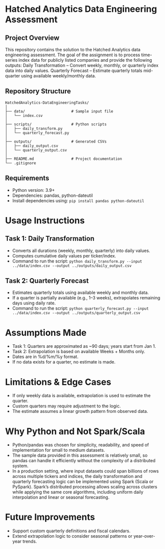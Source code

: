 # Hatched Analytics Data Engineering Assessment

## Project Overview
This repository contains the solution to the Hatched Analytics data engineering assessment. The goal of the assignment is to process time-series index data for publicly listed companies and provide the following outputs:
Daily Transformation – Convert weekly, monthly, or quarterly index data into daily values.
Quarterly Forecast – Estimate quarterly totals mid-quarter using available weekly/monthly data.

## Repository Structure
```
HatchedAnalytics-DataEngineeringTasks/
│
├── data/                     # Sample input file
│   └── index.csv
│
├── scripts/                  # Python scripts
│   ├── daily_transform.py
│   └── quarterly_forecast.py
│
├── outputs/                  # Generated CSVs
│   ├── daily_output.csv
│   └── quarterly_output.csv
│
├── README.md                 # Project documentation
└── .gitignore
```

## Requirements
* Python version: 3.9+
* Dependencies: pandas, python-dateutil
* Install dependencies using: 
```pip install pandas python-dateutil```

# Usage Instructions

## Task 1: Daily Transformation
* Converts all durations (weekly, monthly, quarterly) into daily values.
* Computes cumulative daily values per ticker/index.
* Command to run the script:
```python daily_transform.py --input ../data/index.csv --output ../outputs/daily_output.csv```

## Task 2: Quarterly Forecast
* Estimates quarterly totals using available weekly and monthly data.
* If a quarter is partially available (e.g., 1–3 weeks), extrapolates remaining days using daily rate.
* Command to run the script:
```python quarterly_forecast.py --input ../data/index.csv --output ../outputs/quarterly_output.csv```

# Assumptions Made
* Task 1: Quarters are approximated as ~90 days; years start from Jan 1.
* Task 2: Extrapolation is based on available Weeks + Months only.
* Dates are in %d/%m/%y format.
* If no data exists for a quarter, no estimate is made.

# Limitations & Edge Cases
* If only weekly data is available, extrapolation is used to estimate the quarter.
* Custom quarters may require adjustment to the logic.
* The estimate assumes a linear growth pattern from observed data.

# Why Python and Not Spark/Scala
* Python/pandas was chosen for simplicity, readability, and speed of implementation for small to medium datasets.
* The sample data provided in this assessment is relatively small, so pandas can handle it efficiently without the complexity of a distributed system.
* In a production setting, where input datasets could span billions of rows across multiple tickers and indices, the daily transformation and quarterly forecasting logic can be implemented using Spark (Scala or PySpark). Spark’s distributed processing allows scaling across clusters while applying the same core algorithms, including uniform daily interpolation and linear or seasonal forecasting.

# Future Improvements
* Support custom quarterly definitions and fiscal calendars.
* Extend extrapolation logic to consider seasonal patterns or year-over-year trends.
